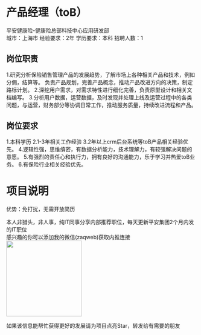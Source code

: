 # 产品经理（toB）
平安健康险-健康险总部科技中心应用研发部  
城市：上海市 经验要求：2年 学历要求：本科  招聘人数：1

## 岗位职责
1.研究分析保险销售管理产品的发展趋势，了解市场上各种相关产品和技术，例如分佣，结算等。
 负责产品规划，完善产品概念，推动产品改进方向的决策，制定路标计划。
 2.深挖用户需求，对需求特性进行细化完善，负责原型设计和相关文档编写。
 3.分析用户数据，运营数据，及时发现并处理上线及运营过程中的各类问题，与运营，财务部分等协调日常工作，推动服务质量，持续改进流程和产品。

## 岗位要求
1.本科学历
 2.1-3年相关工作经验
 3.2年以上crm后台系统等toB产品相关经验优先。
 4.逻辑性强，思维缜密，有数据分析能力，技术理解力，有较强解决问题的意愿。
 5.有强烈的责任心和执行力，拥有良好的沟通能力，乐于学习并热爱toB业务。
 6.有保险行业相关经验优先。

# 项目说明

优势：免打扰，无需开放简历

本人非猎头，非人事，纯IT同事分享内部推荐职位，每天更新平安集团2个月内发的IT职位  
感兴趣的你可以添加我的微信(zaqweb)获取内推连接  
<img src="https://github.com/zaqweb/PA-IT-JOBS/blob/master/WechatICode.jpeg"  height="200" width="200">

如果该信息能帮忙获得更好的发展请为项目点亮Star，转发给有需要的朋友




